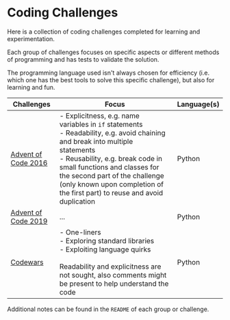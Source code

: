 # Coding Challenges

Here is a collection of coding challenges completed for learning and experimentation.

Each group of challenges focuses on specific aspects or different methods of programming and has tests to validate the solution.

The programming language used isn't always chosen for efficiency (i.e. which one has the best tools to solve this specific challenge), but also for learning and fun.

Challenges|Focus|Language(s)
---|---|---
[Advent of Code 2016](../../tree/master/advent_of_code_2016)|- Explicitness, e.g. name variables in `if` statements<br>- Readability, e.g. avoid chaining and break into multiple statements<br>- Reusability, e.g. break code in small functions and classes for the second part of the challenge (only known upon completion of the first part) to reuse and avoid duplication|Python
[Advent of Code 2019](../../tree/master/advent_of_code_2019)|...|Python
[Codewars](../../tree/master/codewars)|- One-liners<br>- Exploring standard libraries<br>- Exploiting language quirks<br><br>Readability and explicitness are not sought, also comments might be present to help understand the code|Python

Additional notes can be found in the `README` of each group or challenge.
